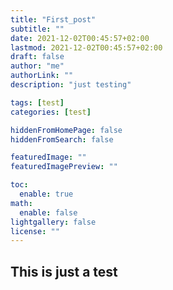 ```yaml
---
title: "First_post"
subtitle: ""
date: 2021-12-02T00:45:57+02:00
lastmod: 2021-12-02T00:45:57+02:00
draft: false
author: "me"
authorLink: ""
description: "just testing"

tags: [test]
categories: [test]

hiddenFromHomePage: false
hiddenFromSearch: false

featuredImage: ""
featuredImagePreview: ""

toc:
  enable: true
math:
  enable: false
lightgallery: false
license: ""
---
```


<!--more-->

## This is just a test